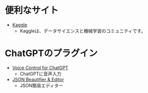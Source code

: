 # 便利なサイト

- [Kaggle](https://www.kaggle.com/)
  - Kaggleは、データサイエンスと機械学習のコミュニティです。

# ChatGPTのプラグイン
- [Voice Control for ChatGPT](https://chrome.google.com/webstore/detail/voice-control-for-chatgpt/eollffkcakegifhacjnlnegohfdlidhn?hl=ja)
  - ChatGPTに音声入力
- [JSON Beautifier & Editor](chrome-extension://lpopeocbeepakdnipejhlpcmifheolpl/data/page/index.html)
  - JSON簡易エディター 
